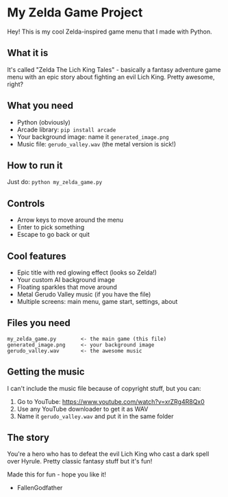 # My Zelda Game Project

Hey! This is my cool Zelda-inspired game menu that I made with Python.

## What it is
It's called "Zelda The Lich King Tales" - basically a fantasy adventure game menu with an epic story about fighting an evil Lich King. Pretty awesome, right?

## What you need
- Python (obviously)
- Arcade library: `pip install arcade`
- Your background image: name it `generated_image.png`
- Music file: `gerudo_valley.wav` (the metal version is sick!)

## How to run it
Just do: `python my_zelda_game.py`

## Controls
- Arrow keys to move around the menu
- Enter to pick something
- Escape to go back or quit

## Cool features
- Epic title with red glowing effect (looks so Zelda!)
- Your custom AI background image
- Floating sparkles that move around
- Metal Gerudo Valley music (if you have the file)
- Multiple screens: main menu, game start, settings, about

## Files you need
```
my_zelda_game.py        <- the main game (this file)
generated_image.png     <- your background image
gerudo_valley.wav       <- the awesome music
```

## Getting the music
I can't include the music file because of copyright stuff, but you can:
1. Go to YouTube: https://www.youtube.com/watch?v=xrZRg4R8Qx0
2. Use any YouTube downloader to get it as WAV
3. Name it `gerudo_valley.wav` and put it in the same folder

## The story
You're a hero who has to defeat the evil Lich King who cast a dark spell over Hyrule. Pretty classic fantasy stuff but it's fun!

Made this for fun - hope you like it!

- FallenGodfather
